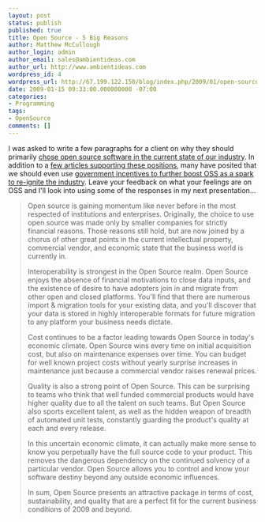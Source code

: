 ```yaml
---
layout: post
status: publish
published: true
title: Open Source - 5 Big Reasons
author: Matthew McCullough
author_login: admin
author_email: sales@ambientideas.com
author_url: http://www.ambientideas.com
wordpress_id: 4
wordpress_url: http://67.199.122.150/blog/index.php/2009/01/open-source-5-big-reasons/
date: 2009-01-15 09:33:00.000000000 -07:00
categories:
- Programming
tags:
- OpenSource
comments: []
---
```

<p>I was asked to write a few paragraphs for a client on why they should primarily <a href="http://linux.slashdot.org/article.pl?sid=09%2F01%2F02%2F2330237&amp;from=rss" target="_blank">chose open source software in the current state of our industry</a>. In addition to a <a href="http://www.sys-con.com/node/797241" target="_blank">few articles supporting these positions</a>, many have posited that we should even use <a href="http://news.slashdot.org/article.pl?sid=09%2F01%2F14%2F0032223&amp;from=rss" target="_blank">government incentives to further boost OSS as a spark to re-ignite the industry</a>. Leave your feedback on what your feelings are on OSS and I'll look into using some of the responses in my next presentation...</p>
<blockquote>
  <p>Open source is gaining momentum like never before in the most respected of institutions and enterprises. Originally, the choice to use open source was made only by smaller companies for strictly financial reasons. Those reasons still hold, but are now joined by a chorus of other great points in the current intellectual property, commercial vendor, and economic state that the business world is currently in.</p>

  <p>Interoperability is strongest in the Open Source realm. Open Source enjoys the absence of financial motivations to close data inputs, and the existence of desire to have adopters join in and migrate from other open and closed platforms. You'll find that there are numerous import &amp; migration tools for your existing data, and you'll discover that your data is stored in highly interoperable formats for future migration to any platform your business needs dictate.</p>

  <p>Cost continues to be a factor leading towards Open Source in today's economic climate. Open Source wins every time on initial acquisition cost, but also on maintenance expenses over time. You can budget for well known project costs without yearly surprise increases in maintenance just because a commercial vendor raises renewal prices.</p>

  <p>Quality is also a strong point of Open Source. This can be surprising to teams who think that well funded commercial products would have higher quality due to all the talent on such teams. But Open Source also sports excellent talent, as well as the hidden weapon of breadth of automated unit tests, constantly guarding the product's quality at each and every release.</p>

  <p>In this uncertain economic climate, it can actually make more sense to know you perpetually have the full source code to your product. This removes the dangerous dependency on the continued solvency of a particular vendor. Open Source allows you to control and know your software destiny beyond any outside economic influences.</p>

  <p>In sum, Open Source presents an attractive package in terms of cost, sustainability, and quality that are a perfect fit for the current business conditions of 2009 and beyond.</p>
</blockquote>
